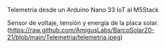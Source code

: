 Telemetria desde un Arduino Nano 33 IoT al M5Stack

Sensor de voltaje, tensión y energía de la placa solar.
(https://raw.github.com/AmigusLabs/BarcoSolar20-21/blob/main/Telemetria/telemetria.jpeg)